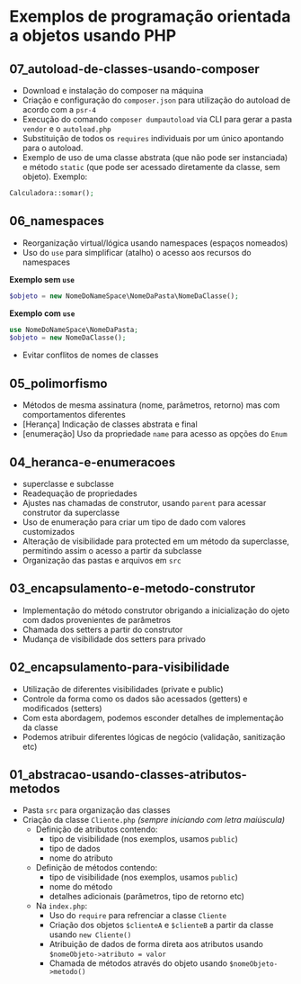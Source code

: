 # Exemplos de programação orientada a objetos usando PHP

## 07_autoload-de-classes-usando-composer

- Download e instalação do composer na máquina
- Criação e configuração do `composer.json` para utilização do autoload de acordo com a `psr-4`
- Execução do comando `composer dumpautoload` via CLI para gerar a pasta `vendor` e o `autoload.php`
- Substituição de todos os `requires` individuais por um único apontando para o autoload.
- Exemplo de uso de uma classe abstrata (que não pode ser instanciada) e método `static` (que pode ser acessado diretamente da classe, sem objeto). Exemplo:

```php
Calculadora::somar();
```

## 06_namespaces

- Reorganização virtual/lógica usando namespaces (espaços nomeados)
- Uso do `use` para simplificar (atalho) o acesso aos recursos do namespaces

**Exemplo sem `use`**

```php
$objeto = new NomeDoNameSpace\NomeDaPasta\NomeDaClasse();
```

**Exemplo com `use`**

```php
use NomeDoNameSpace\NomeDaPasta;
$objeto = new NomeDaClasse();
```

- Evitar conflitos de nomes de classes

## 05_polimorfismo

- Métodos de mesma assinatura (nome, parâmetros, retorno) mas com comportamentos diferentes
- [Herança] Indicação de classes abstrata e final
- [enumeração] Uso da propriedade `name` para acesso as opções do `Enum`


## 04_heranca-e-enumeracoes

- superclasse e subclasse
- Readequação de propriedades
- Ajustes nas chamadas de construtor, usando `parent` para acessar construtor da superclasse
- Uso de enumeração para criar um tipo de dado com valores customizados
- Alteração de visibilidade para protected em um método da superclasse, permitindo assim o acesso a partir da subclasse
- Organização das pastas e arquivos em `src`


## 03_encapsulamento-e-metodo-construtor

- Implementação do método construtor obrigando a inicialização do ojeto com dados provenientes de parâmetros
- Chamada dos setters a partir do construtor
- Mudança de visibilidade dos setters para privado


## 02_encapsulamento-para-visibilidade

- Utilização de diferentes visibilidades (private e public)
- Controle da forma como os dados são acessados (getters) e modificados (setters)
- Com esta abordagem, podemos esconder detalhes de implementação da classe
- Podemos atribuir diferentes lógicas de negócio (validação, sanitização etc)

## 01_abstracao-usando-classes-atributos-metodos

- Pasta `src` para organização das classes
- Criação da classe `Cliente.php` *(sempre iniciando com letra maiúscula)*
    - Definição de atributos contendo:
        - tipo de visibilidade (nos exemplos, usamos `public`)
        - tipo de dados
        - nome do atributo
    - Definição de métodos contendo:
        - tipo de visibilidade (nos exemplos, usamos `public`)
        - nome do método
        - detalhes adicionais (parâmetros, tipo de retorno etc)
    - Na `index.php`:
        - Uso do `require` para refrenciar a classe `Cliente`
        - Criação dos objetos `$clienteA` e `$clienteB` a partir da classe usando `new Cliente()`
        - Atribuição de dados de forma direta aos atributos usando `$nomeObjeto->atributo = valor`
        - Chamada de métodos através do objeto usando `$nomeObjeto->metodo()`

